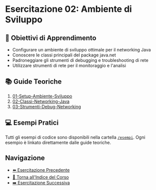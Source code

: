 # Esercitazione 02: Ambiente di Sviluppo

## 🎯 Obiettivi di Apprendimento
- Configurare un ambiente di sviluppo ottimale per il networking Java
- Conoscere le classi principali del package java.net
- Padroneggiare gli strumenti di debugging e troubleshooting di rete
- Utilizzare strumenti di rete per il monitoraggio e l'analisi

## 📚 Guide Teoriche
1. [01-Setup-Ambiente-Sviluppo](01-Setup-Ambiente-Sviluppo.md)
2. [02-Classi-Networking-Java](02-Classi-Networking-Java.md)
3. [03-Strumenti-Debug-Networking](03-Strumenti-Debug-Networking.md)

## 💻 Esempi Pratici
Tutti gli esempi di codice sono disponibili nella cartella [`/esempi`](./esempi/). Ogni esempio è linkato direttamente dalle guide teoriche.

## Navigazione
- [⬅️ Esercitazione Precedente](../01-Introduzione-Networking/README.md)
- [📑 Torna all'Indice del Corso](../README.md)
- [➡️ Esercitazione Successiva](../03-Socket-TCP-Fondamenti/README.md)